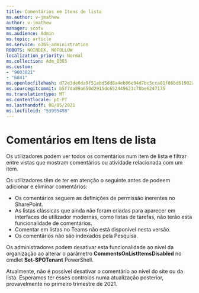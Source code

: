 ```yaml
---
title: Comentários em Itens de lista
ms.author: v-jmathew
author: v-jmathew
manager: scotv
ms.audience: Admin
ms.topic: article
ms.service: o365-administration
ROBOTS: NOINDEX, NOFOLLOW
localization_priority: Normal
ms.collection: Adm_O365
ms.custom:
- "9003821"
- "6841"
ms.openlocfilehash: d72e3de6da9f51ebd5dd8a4eb06e94d7bc5cca81f86bd61902a9587b00f7b7b0
ms.sourcegitcommit: b5f7da89a650d2915dc652449623c78be6247175
ms.translationtype: MT
ms.contentlocale: pt-PT
ms.lasthandoff: 08/05/2021
ms.locfileid: "53995498"
---
```

# <a name="comments-on-list-items"></a>Comentários em Itens de lista

Os utilizadores podem ver todos os comentários num item de lista e filtrar entre vistas que mostram comentários ou atividade relacionada com um item.

Os utilizadores têm de ter em atenção o seguinte antes de podeem adicionar e eliminar comentários:

- Os comentários seguem as definições de permissão inerentes no SharePoint.
- As listas clássicas que ainda não foram criadas para aparecer em interfaces de utilizador modernas, como listas de tarefas, não terão esta funcionalidade de comentários.
- Comentar em listas no Teams não está disponível nesta versão.
- Os comentários não são indexados pela Pesquisa.

Os administradores podem desativar esta funcionalidade ao nível da organização ao alterar o parâmetro **CommentsOnListItemsDisabled** no cmdlet **Set-SPOTenant** PowerShell.

Atualmente, não é possível desativar o comentário ao nível do site ou da lista. Esperamos ter esses controlos numa atualização posterior, provavelmente no primeiro trimestre de 2021.
